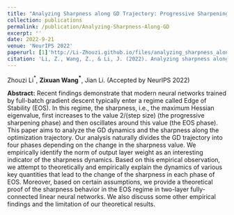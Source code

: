 ```yaml
---
title: "Analyzing Sharpness along GD Trajectory: Progressive Sharpening and Edge of Stability"
collection: publications
permalink: /publication/Analyzing-Sharpness-Along-GD
excerpt: ''
date: 2022-9-21
venue: 'NeurIPS 2022'
paperurl: [1]'http://Li-Zhouzi.github.io/files/analyzing_sharpness_along_gd_t.pdf'
citation: 'Li, Z., Wang, Z., & Li, J. (2022). Analyzing sharpness along gd trajectory: Progressive sharpening and edge of stability. arXiv preprint arXiv:2207.12678.'
---
```

Zhouzi Li$^*$, **Zixuan Wang$^*$**, Jian Li. (Accepted by NeurIPS 2022)

**Abstract:** Recent findings demonstrate that modern neural networks trained by full-batch gradient descent typically enter a regime called Edge of Stability (EOS). In this regime, the sharpness, i.e., the maximum Hessian eigenvalue, first increases to the value 2/(step size) (the progressive sharpening phase) and then oscillates around this value (the EOS phase). This paper aims to analyze the GD dynamics and the sharpness along the optimization trajectory. Our analysis naturally divides the GD trajectory into four phases depending on the change in the sharpness value. We empirically identify the norm of output layer weight as an interesting indicator of the sharpness dynamics. Based on this empirical observation, we attempt to theoretically and empirically explain the dynamics of various key quantities that lead to the change of the sharpness in each phase of EOS. Moreover, based on certain assumptions, we provide a theoretical proof of the sharpness behavior in the EOS regime in two-layer fully-connected linear neural networks. We also discuss some other empirical findings and the limitation of our theoretical results.

